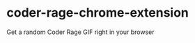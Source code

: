 coder-rage-chrome-extension
===========================

Get a random Coder Rage GIF right in your browser

